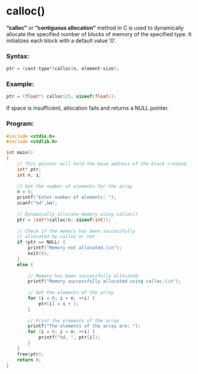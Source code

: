 # calloc()

**“calloc”** or **“contiguous allocation”** method in C is used to dynamically allocate the specified number of blocks of memory of the specified type. It initializes each block with a default value ‘0’.

### **Syntax:**

```c
ptr = (cast-type*)calloc(n, element-size);
```

### **Example:**

```c
ptr = (float*) calloc(25, sizeof(float));
```

If space is insufficient, allocation fails and returns a NULL pointer.

### Program:

```c
#include <stdio.h> 
#include <stdlib.h>

int main()
{
	// This pointer will hold the base address of the block created 
	int* ptr; 
	int n, i; 
	
	// Get the number of elements for the array 
	n = 5; 
	printf("Enter number of elements: "); 
	scanf("%d",&n);
	
	// Dynamically allocate memory using calloc() 
	ptr = (int*)calloc(n, sizeof(int)); 
	
	// Check if the memory has been successfully 
	// allocated by calloc or not 
	if (ptr == NULL) { 
		printf("Memory not allocated.\\n"); 
		exit(0); 
	} 
	else { 
	
		// Memory has been successfully allocated 
		printf("Memory successfully allocated using calloc.\\n"); 
	
		// Get the elements of the array 
		for (i = 0; i < n; ++i) { 
			ptr[i] = i + 1; 
		} 
	
		// Print the elements of the array 
		printf("The elements of the array are: "); 
		for (i = 0; i < n; ++i) { 
			printf("%d, ", ptr[i]); 
		} 
	} 
	free(ptr);
	return 0; 
}
```